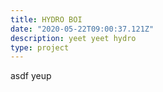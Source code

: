 ```yaml
---
title: HYDRO BOI
date: "2020-05-22T09:00:37.121Z"
description: yeet yeet hydro
type: project
---
```



asdf yeup